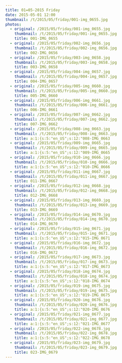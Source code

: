 ```yaml
---
title: 01=05-2015 Friday
date: 2015-05-01 12:00
thumbnail: /t/2015/05/friday/001-img_0655.jpg
photos:
  - original: /2015/05/friday/001-img_0655.jpg
    thumbnail: /t/2015/05/friday/001-img_0655.jpg
    title: 001-IMG_0655
  - original: /2015/05/friday/002-img_0656.jpg
    thumbnail: /t/2015/05/friday/002-img_0656.jpg
    title: 002-IMG_0656
  - original: /2015/05/friday/003-img_0658.jpg
    thumbnail: /t/2015/05/friday/003-img_0658.jpg
    title: 003-IMG_0658
  - original: /2015/05/friday/004-img_0657.jpg
    thumbnail: /t/2015/05/friday/004-img_0657.jpg
    title: 004-IMG_0657
  - original: /2015/05/friday/005-img_0660.jpg
    thumbnail: /t/2015/05/friday/005-img_0660.jpg
    title: 005-IMG_0660
  - original: /2015/05/friday/006-img_0661.jpg
    thumbnail: /t/2015/05/friday/006-img_0661.jpg
    title: 006-IMG_0661
  - original: /2015/05/friday/007-img_0662.jpg
    thumbnail: /t/2015/05/friday/007-img_0662.jpg
    title: 007-IMG_0662
  - original: /2015/05/friday/008-img_0663.jpg
    thumbnail: /t/2015/05/friday/008-img_0663.jpg
    title: a:1:{s:5:"en_US";s:12:"008-IMG_0663
  - original: /2015/05/friday/009-img_0665.jpg
    thumbnail: /t/2015/05/friday/009-img_0665.jpg
    title: a:1:{s:5:"en_US";s:12:"009-IMG_0665
  - original: /2015/05/friday/010-img_0666.jpg
    thumbnail: /t/2015/05/friday/010-img_0666.jpg
    title: a:1:{s:5:"en_US";s:12:"010-IMG_0666
  - original: /2015/05/friday/011-img_0667.jpg
    thumbnail: /t/2015/05/friday/011-img_0667.jpg
    title: 011-IMG_0667
  - original: /2015/05/friday/012-img_0668.jpg
    thumbnail: /t/2015/05/friday/012-img_0668.jpg
    title: 012-IMG_0668
  - original: /2015/05/friday/013-img_0669.jpg
    thumbnail: /t/2015/05/friday/013-img_0669.jpg
    title: 013-IMG_0669
  - original: /2015/05/friday/014-img_0670.jpg
    thumbnail: /t/2015/05/friday/014-img_0670.jpg
    title: 014-IMG_0670
  - original: /2015/05/friday/015-img_0671.jpg
    thumbnail: /t/2015/05/friday/015-img_0671.jpg
    title: a:1:{s:5:"en_US";s:12:"015-IMG_0671
  - original: /2015/05/friday/016-img_0672.jpg
    thumbnail: /t/2015/05/friday/016-img_0672.jpg
    title: 016-IMG_0672
  - original: /2015/05/friday/017-img_0673.jpg
    thumbnail: /t/2015/05/friday/017-img_0673.jpg
    title: a:1:{s:5:"en_US";s:12:"017-IMG_0673
  - original: /2015/05/friday/018-img_0674.jpg
    thumbnail: /t/2015/05/friday/018-img_0674.jpg
    title: a:1:{s:5:"en_US";s:12:"018-IMG_0674
  - original: /2015/05/friday/019-img_0675.jpg
    thumbnail: /t/2015/05/friday/019-img_0675.jpg
    title: a:1:{s:5:"en_US";s:12:"019-IMG_0675
  - original: /2015/05/friday/020-img_0676.jpg
    thumbnail: /t/2015/05/friday/020-img_0676.jpg
    title: a:1:{s:5:"en_US";s:12:"020-IMG_0676
  - original: /2015/05/friday/021-img_0677.jpg
    thumbnail: /t/2015/05/friday/021-img_0677.jpg
    title: a:1:{s:5:"en_US";s:12:"021-IMG_0677
  - original: /2015/05/friday/022-img_0678.jpg
    thumbnail: /t/2015/05/friday/022-img_0678.jpg
    title: a:1:{s:5:"en_US";s:12:"022-IMG_0678
  - original: /2015/05/friday/023-img_0679.jpg
    thumbnail: /t/2015/05/friday/023-img_0679.jpg
    title: 023-IMG_0679
---
```

